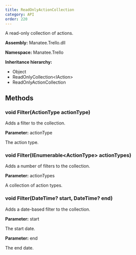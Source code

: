 ```yaml
---
title: ReadOnlyActionCollection
category: API
order: 220
---
```


A read-only collection of actions.

**Assembly:** Manatee.Trello.dll

**Namespace:** Manatee.Trello

**Inheritance hierarchy:**

- Object
- ReadOnlyCollection&lt;IAction&gt;
- ReadOnlyActionCollection

## Methods

### void Filter(ActionType actionType)

Adds a filter to the collection.

**Parameter:** actionType

The action type.

### void Filter(IEnumerable&lt;ActionType&gt; actionTypes)

Adds a number of filters to the collection.

**Parameter:** actionTypes

A collection of action types.

### void Filter(DateTime? start, DateTime? end)

Adds a date-based filter to the collection.

**Parameter:** start

The start date.

**Parameter:** end

The end date.

